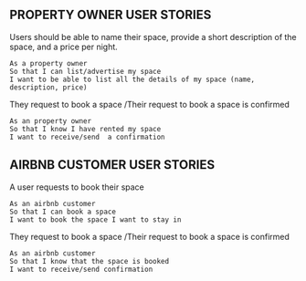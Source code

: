 
## PROPERTY OWNER USER STORIES

Users should be able to name their space, provide a short description of the space, and a price per night.

```
As a property owner
So that I can list/advertise my space
I want to be able to list all the details of my space (name, description, price)
```

They request to book a space /Their request to book a space is confirmed

```
As an property owner
So that I know I have rented my space
I want to receive/send  a confirmation
```



## AIRBNB CUSTOMER USER STORIES
A user requests to book their space

```
As an airbnb customer
So that I can book a space
I want to book the space I want to stay in
```

They request to book a space /Their request to book a space is confirmed

```
As an airbnb customer
So that I know that the space is booked
I want to receive/send confirmation
```
